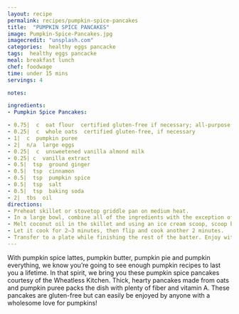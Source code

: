 ```yaml
---
layout: recipe
permalink: recipes/pumpkin-spice-pancakes
title:  "PUMPKIN SPICE PANCAKES"
image: Pumpkin-Spice-Pancakes.jpg
imagecredit: "unsplash.com"
categories:  healthy eggs pancacke
tags:  healthy eggs pancacke
meal: breakfast lunch
chef: foodwage
time: under 15 mins
servings: 4

notes:

ingredients:
- Pumpkin Spice Pancakes:

- 0.75|  c  oat flour  certified gluten-free if necessary; all-purpose flour will also work
- 0.25|  c  whole oats  certified gluten-free, if necessary
- 1|  c  pumpkin puree
- 2|  n/a  large eggs
- 0.25|  c  unsweetened vanilla almond milk
- 0.25| c  vanilla extract
- 0.5|  tsp  ground ginger
- 0.5|  tsp  cinnamon
- 0.5|  tsp  pumpkin spice
- 0.5|  tsp  salt
- 0.5|  tsp  baking soda
- 2|  tbs  oil
directions:
- Preheat skillet or stovetop griddle pan on medium heat.
- In a large bowl, combine all of the ingredients with the exception of the coconut oil and whisk until well combined.
- Melt coconut oil in the skillet and using an ice cream scoop, scoop batter onto the skillet and with the back of a spoon, form each into a round pancake.
- Let it cook for 2–3 minutes, then flip and cook another 2 minutes.
- Transfer to a plate while finishing the rest of the batter. Enjoy with your favorite toppings!
---
```


With pumpkin spice lattes, pumpkin butter, pumpkin pie and pumpkin everything, we know you’re going to see enough pumpkin recipes to last you a lifetime. In that spirit, we bring you these pumpkin spice pancakes courtesy of the Wheatless Kitchen. Thick, hearty pancakes made from oats and pumpkin puree packs the dish with plenty of fiber and vitamin A. These pancakes are gluten-free but can easily be enjoyed by anyone with a wholesome love for pumpkins!